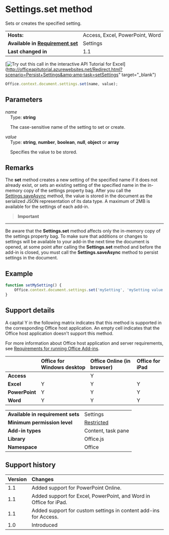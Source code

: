 

# Settings.set method
Sets or creates the specified setting.

|||
|:-----|:-----|
|**Hosts:**|Access, Excel, PowerPoint, Word|
|**Available in [Requirement set](http://msdn.microsoft.com/library/6b6702f2-b0a5-46ab-a356-8dda897ca8ae%28Office.15%29.aspx)**|Settings|
|**Last changed in**|1.1|

[![Try out this call in the interactive API Tutorial for Excel](../../images/819b84bf-151c-4a12-80c3-d6f8d7c03251.png)](http://officeapitutorial.azurewebsites.net/Redirect.html?scenario=Persist+Settings&amp;amp;task=setSettings" target="_blank")


```js
Office.context.document.settings.set(name, value);
```


## Parameters



_name_<br/>
&nbsp;&nbsp;&nbsp;&nbsp;Type:  **string**

&nbsp;&nbsp;&nbsp;&nbsp;The case-sensitive name of the setting to set or create.

    
_value_<br/>
&nbsp;&nbsp;&nbsp;&nbsp;Type:  **string**,  **number**,  **boolean**,  **null**,  **object** or **array**

&nbsp;&nbsp;&nbsp;&nbsp;Specifies the value to be stored.
    

## Remarks

The  **set** method creates a new setting of the specified name if it does not already exist, or sets an existing setting of the specified name in the in-memory copy of the settings property bag. After you call the [Settings.saveAsync](../../reference/shared/settings.saveasync.md) method, the value is stored in the document as the serialized JSON representation of its data type. A maximum of 2MB is available for the settings of each add-in.


>**Important**
---
Be aware that the  **Settings.set** method affects only the in-memory copy of the settings property bag. To make sure that additions or changes to settings will be available to your add-in the next time the document is opened, at some point after calling the **Settings.set** method and before the add-in is closed, you must call the **Settings.saveAsync** method to persist settings in the document.


## Example




```js
function setMySetting() {
    Office.context.document.settings.set('mySetting', 'mySetting value');
}

```




## Support details


A capital Y in the following matrix indicates that this method is supported in the corresponding Office host application. An empty cell indicates that the Office host application doesn't support this method.

For more information about Office host application and server requirements, see [Requirements for running Office Add-ins](../../docs/overview/requirements-for-running-office-add-ins.md).



||**Office for Windows desktop**|**Office Online (in browser)**|**Office for iPad**|
|:-----|:-----|:-----|:-----|
|**Access**||Y||
|**Excel**|Y|Y|Y|
|**PowerPoint**|Y|Y|Y|
|**Word**|Y|Y|Y|

|||
|:-----|:-----|
|**Available in requirement sets**|Settings|
|**Minimum permission level**|[Restricted](../../docs/develop/requesting-permissions-for-api-use-in-content-and-task-pane-add-ins.md)|
|**Add-in types**|Content, task pane|
|**Library**|Office.js|
|**Namespace**|Office|

## Support history




|**Version**|**Changes**|
|:-----|:-----|
|1.1|Added support for PowerPoint Online.|
|1.1|Added support for Excel, PowerPoint, and Word in Office for iPad.|
|1.1|Added support for custom settings in content add-ins for Access.|
|1.0|Introduced|
